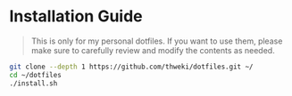 # Installation Guide

> This is only for my personal dotfiles. If you want to use them, please make sure to carefully review and modify the contents as needed.

```bash
git clone --depth 1 https://github.com/thweki/dotfiles.git ~/
cd ~/dotfiles
./install.sh
```

